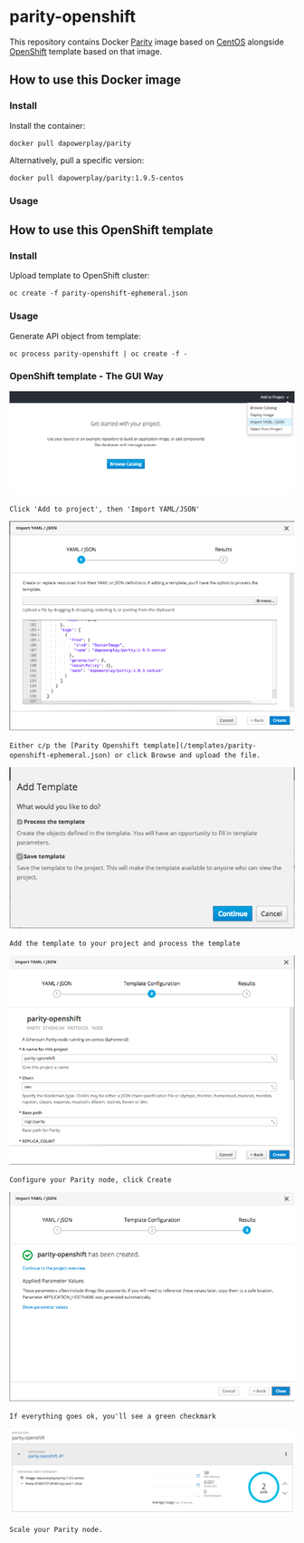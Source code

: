 # parity-openshift

This repository contains Docker [Parity](https://www.parity.io/) image based on [CentOS](https://www.centos.org/) alongside [OpenShift](https://www.openshift.com/) template based on that image.

## How to use this Docker image

### Install

Install the container:

```
docker pull dapowerplay/parity
```

Alternatively, pull a specific version:

```
docker pull dapowerplay/parity:1.9.5-centos
```

### Usage

## How to use this OpenShift template

### Install

Upload template to OpenShift cluster:

```
oc create -f parity-openshift-ephemeral.json
```

### Usage

Generate API object from template:

```
oc process parity-openshift | oc create -f -
```

### OpenShift template - The GUI Way


![alt text][r1]

`Click 'Add to project', then 'Import YAML/JSON'`


![alt text][r2]

`Either c/p the [Parity Openshift template](/templates/parity-openshift-ephemeral.json) or click Browse and upload the file.`


![alt text][r3]

`Add the template to your project and process the template`


![alt text][r4]

`Configure your Parity node, click Create`


![alt text][r5]

`If everything goes ok, you'll see a green checkmark`


![alt text][r6]

`Scale your Parity node.`


[r1]: assets/images/readme-1.png "Click some buttons"
[r2]: assets/images/readme-2.png "Then some more"
[r3]: assets/images/readme-3.png "Why not both?"
[r4]: assets/images/readme-4.png "Just click Create"
[r5]: assets/images/readme-5.png "Yay!"
[r6]: assets/images/readme-6.png "Yay! x2"
